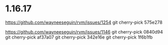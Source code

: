 # 1.16.17

https://github.com/wayneeseguin/rvm/issues/1254
git cherry-pick 575e278

https://github.com/wayneeseguin/rvm/issues/1146
git cherry-pick 0840d94
git cherry-pick af37a07
git cherry-pick 342e16e
git cherry-pick 1f6b1fb
